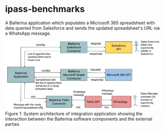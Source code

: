 # ipass-benchmarks
A Ballerina application which populates a Microsoft 365 spreadsheet with data queried from Salesforce and sends the updated spreadsheet's URL via a WhatsApp message.

![Image description](architecture.jpg)
Figure 1: System architecture of integration application showing the interaction between the Ballerina software components and the external parties

